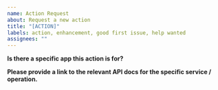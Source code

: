 ```yaml
---
name: Action Request
about: Request a new action
title: "[ACTION]"
labels: action, enhancement, good first issue, help wanted
assignees: ""
---
```


**Is there a specific app this action is for?**

**Please provide a link to the relevant API docs for the specific service / operation.**
